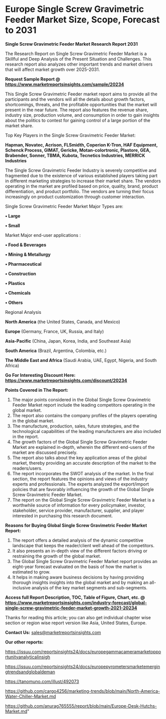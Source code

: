 # Europe Single Screw Gravimetric Feeder Market Size, Scope, Forecast to 2031

<strong>Single Screw Gravimetric Feeder Market Research Report 2031</strong>

The Research Report on Single Screw Gravimetric Feeder Market is a Skillful and Deep Analysis of the Present Situation and Challenges. This research report also analyzes other important trends and market drivers that will affect market growth over 2025-2031.

<strong>Request Sample Report @ <a href=https://www.marketreportsinsights.com/sample/20234>https://www.marketreportsinsights.com/sample/20234</a></strong>

This Single Screw Gravimetric Feeder market report aims to provide all the participants and the vendors will all the details about growth factors, shortcomings, threats, and the profitable opportunities that the market will present in the near future. The report also features the revenue share, industry size, production volume, and consumption in order to gain insights about the politics to contest for gaining control of a large portion of the market share.

Top Key Players in the Single Screw Gravimetric Feeder Market:

<strong>Hapman, Novatec, Acrison, FLSmidth, Coperion K-Tron, HAF Equipment, Schenck Process, GIMAT, Gericke, Motan-colortronic, Plastore, GEA, Brabender, Sonner, TBMA, Kubota, Tecnetics Industries, MERRICK Industries</strong>

The Single Screw Gravimetric Feeder Industry is severely competitive and fragmented due to the existence of various established players taking part in different marketing strategies to increase their market share. The vendors operating in the market are profiled based on price, quality, brand, product differentiation, and product portfolio. The vendors are turning their focus increasingly on product customization through customer interaction.

Single Screw Gravimetric Feeder Market Major Types are:

<strong>• Large

• Small</strong>

Market Major end-user applications :

<strong>• Food & Beverages

• Mining & Metallurgy

• Pharmaceutical

• Construction

• Plastics

• Chemicals

• Others</strong>

Regional Analysis

</u><strong><b>North America</b></strong> (the United States, Canada, and Mexico)

<strong><b>Europe </b></strong>(Germany, France, UK, Russia, and Italy)

<strong><b>Asia-Pacific</b></strong> (China, Japan, Korea, India, and Southeast Asia)

<strong><b>South America</b></strong> (Brazil, Argentina, Colombia, etc.)

<strong><b>The Middle East and Africa</b></strong> (Saudi Arabia, UAE, Egypt, Nigeria, and South Africa)

<strong>Go For Interesting Discount Here: <a href=https://www.marketreportsinsights.com/discount/20234>https://www.marketreportsinsights.com/discount/20234</a></strong>

<strong>Points Covered in The Report:</strong>
<ol>
  <li>The major points considered in the Global Single Screw Gravimetric Feeder Market report include the leading competitors operating in the global market.</li>
  <li>The report also contains the company profiles of the players operating in the global market.</li>
  <li>The manufacture, production, sales, future strategies, and the technological capabilities of the leading manufacturers are also included in the report.</li>
  <li>The growth factors of the Global Single Screw Gravimetric Feeder Market are explained in-depth, wherein the different end-users of the market are discussed precisely.</li>
  <li>The report also talks about the key application areas of the global market, thereby providing an accurate description of the market to the readers/users.</li>
  <li>The report incorporates the SWOT analysis of the market. In the final section, the report features the opinions and views of the industry experts and professionals. The experts analyzed the export/import policies that are favorably influencing the growth of the Global Single Screw Gravimetric Feeder Market.</li>
  <li>The report on the Global Single Screw Gravimetric Feeder Market is a worthwhile source of information for every policymaker, investor, stakeholder, service provider, manufacturer, supplier, and player interested in purchasing this research document.</li>
</ol>
<strong>Reasons for Buying Global Single Screw Gravimetric Feeder Market Report:</strong>

<ol>
  <li>The report offers a detailed analysis of the dynamic competitive landscape that keeps the reader/client well ahead of the competitors.</li>
  <li>It also presents an in-depth view of the different factors driving or restraining the growth of the global market.</li>
  <li>The Global Single Screw Gravimetric Feeder Market report provides an eight-year forecast evaluated on the basis of how the market is estimated to grow.</li>
  <li>It helps in making aware business decisions by having providing thorough insights insights into the global market and by making an all-inclusive analysis of the key market segments and sub-segments.</li>
</ol>
<strong>Access full Report Description, TOC, Table of Figure, Chart, etc. @ <a href=https://www.marketreportsinsights.com/industry-forecast/global-single-screw-gravimetric-feeder-market-growth-2021-20234>https://www.marketreportsinsights.com/industry-forecast/global-single-screw-gravimetric-feeder-market-growth-2021-20234</a></strong>


Thanks for reading this article; you can also get individual chapter wise section or region wise report version like Asia, United States, Europe.

<strong>Contact Us:</strong>
sales@marketreportsinsights.com

<strong>Our other reports:</strong>

<a href=https://issuu.com/reportsinsights24/docs/europegammacameramarketopportunityanalyticalinsigh>https://issuu.com/reportsinsights24/docs/europegammacameramarketopportunityanalyticalinsigh</a>

<a href=https://issuu.com/reportsinsights24/docs/europepyrometersmarketemergingtrendsandglobaldeman>https://issuu.com/reportsinsights24/docs/europepyrometersmarketemergingtrendsandglobaldeman</a>

<a href=https://tanomuno.com/illust/492073>https://tanomuno.com/illust/492073</a>

<a href=https://github.com/cargo4256/marketing-trends/blob/main/North-America-Water-Chiller-Market.md>https://github.com/cargo4256/marketing-trends/blob/main/North-America-Water-Chiller-Market.md</a>

<a href=https://github.com/anurag765555/report/blob/main/Europe-Desk-Hutchs-Market.md>https://github.com/anurag765555/report/blob/main/Europe-Desk-Hutchs-Market.md</a>"
